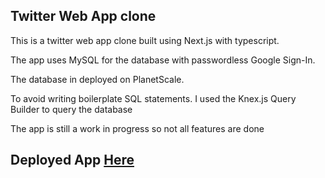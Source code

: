 ## Twitter Web App clone

This is a twitter web app clone built using Next.js with typescript.

The app uses MySQL for the database with passwordless Google Sign-In.

The database in deployed on PlanetScale.

To avoid writing boilerplate SQL statements. I used the Knex.js Query Builder to 
query the database 

The app is still a work in progress so not all features are done 

## Deployed App [Here](https://twitterapp-seven.vercel.app)



